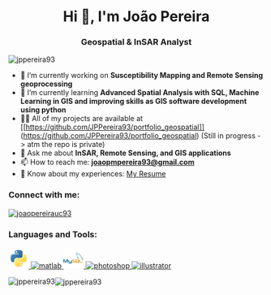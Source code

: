 <h1 align="center">Hi 👋, I'm João Pereira</h1>
<h3 align="center">Geospatial & InSAR Analyst</h3>

<p align="left"> <img src="https://komarev.com/ghpvc/?username=jppereira93&label=Profile%20views&color=0e75b6&style=flat" alt="jppereira93" /> </p>

- 🔭 I’m currently working on **Susceptibility Mapping and Remote Sensing geoprocessing**
- 🌱 I’m currently learning **Advanced Spatial Analysis with SQL, Machine Learning in GIS and improving skills as GIS software development using python**
- 👨‍💻 All of my projects are available at [[https://github.com/JPPereira93/portfolio_geospatial]] (https://github.com/JPPereira93/portfolio_geospatial) (Still in progress -> atm the repo is private)
- 💬 Ask me about **InSAR, Remote Sensing, and GIS applications**
- 📫 How to reach me: **joaopmpereira93@gmail.com**
- 📄 Know about my experiences: [My Resume](https://drive.google.com/file/d/1-bS0Qf6QUQPG8BtYcgvSIBR5GMFWSAMH/view?usp=sharing)

<h3 align="left">Connect with me:</h3>
<p align="left">
  <a href="https://linkedin.com/in/joaopereirauc93" target="blank">
    <img align="center" src="https://raw.githubusercontent.com/rahuldkjain/github-profile-readme-generator/master/src/images/icons/Social/linked-in-alt.svg" alt="joaopereirauc93" height="30" width="40" />
  </a>
</p>

<h3 align="left">Languages and Tools:</h3>
<p align="left">
   <a href="https://www.python.org" target="_blank" rel="noreferrer"> 
    <img src="https://raw.githubusercontent.com/devicons/devicon/master/icons/python/python-original.svg" alt="python" width="40" height="40"/> 
  </a> 
  <a href="https://www.mathworks.com/" target="_blank" rel="noreferrer"> 
    <img src="https://upload.wikimedia.org/wikipedia/commons/2/21/Matlab_Logo.png" alt="matlab" width="40" height="40"/> 
  </a> 
  <a href="https://www.mysql.com/" target="_blank" rel="noreferrer"> 
    <img src="https://raw.githubusercontent.com/devicons/devicon/master/icons/mysql/mysql-original-wordmark.svg" alt="mysql" width="40" height="40"/> 
  </a> 
  <a href="https://www.photoshop.com/en" target="_blank" rel="noreferrer"> 
    <img src="https://upload.wikimedia.org/wikipedia/commons/a/af/Adobe_Photoshop_CC_icon.svg" alt="photoshop" width="40" height="40"/> 
  </a> 
  <a href="https://www.adobe.com/in/products/illustrator.html" target="_blank" rel="noreferrer"> 
    <img src="https://www.vectorlogo.zone/logos/adobe_illustrator/adobe_illustrator-icon.svg" alt="illustrator" width="40" height="40"/>  
  </a> 
</p>

<p>
  <img align="left" src="https://github-readme-stats.vercel.app/api/top-langs?username=jppereira93&show_icons=true&locale=en&layout=compact&theme=dark" alt="jppereira93" />
</p>

<p>
  <img align="center" src="https://github-readme-stats.vercel.app/api?username=jppereira93&show_icons=true&locale=en&theme=dark" alt="jppereira93" />
</p>
